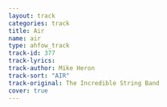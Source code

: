 ```yaml
---
layout: track
categories: track
title: Air
name: air
type: ahfow_track
track-id: 377
track-lyrics: 
track-author: Mike Heron
track-sort: "AIR"
track-original: The Incredible String Band
cover: true
---
```

